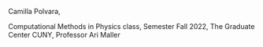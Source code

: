 Camilla Polvara,

Computational Methods in Physics class,
Semester Fall 2022, 
The Graduate Center CUNY,
Professor Ari Maller
